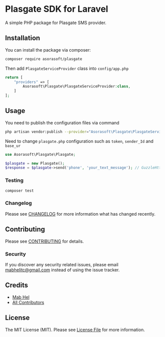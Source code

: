 # Plasgate SDK for Laravel

[comment]: <> ([![Latest Version on Packagist]&#40;https://img.shields.io/packagist/v/asorasoft/plasgate.svg?style=flat-square&#41;]&#40;https://packagist.org/packages/asorasoft/plasgate&#41;)

[comment]: <> ([![Build Status]&#40;https://img.shields.io/travis/asorasoft/plasgate/master.svg?style=flat-square&#41;]&#40;https://travis-ci.org/asorasoft/plasgate&#41;)

[comment]: <> ([![Quality Score]&#40;https://img.shields.io/scrutinizer/g/asorasoft/plasgate.svg?style=flat-square&#41;]&#40;https://scrutinizer-ci.com/g/asorasoft/plasgate&#41;)

[comment]: <> ([![Total Downloads]&#40;https://img.shields.io/packagist/dt/asorasoft/plasgate.svg?style=flat-square&#41;]&#40;https://packagist.org/packages/asorasoft/plasgate&#41;)

A simple PHP package for Plasgate SMS provider.

## Installation

You can install the package via composer:

```bash
composer require asorasoft/plasgate
```

Then add ``PlasgateServiceProvider`` class into `config/app.php`

``` php
return [
    "providers" => [
        Asorasoft\Plasgate\PlasgateServiceProvider:class,
    ]
];
```

## Usage
You need to publish the configuration files via command

``` bash
php artisan vendor:publish --provider="Asorasoft\Plasgate\PlasgateServiceProvider"
```

Need to change ``plasgate.php`` configuration such as `token`, `sender_Id` and `base_ur`

``` php
use Asorasoft\Plasgate\Plasgate;

$plasgate = new Plasgate();
$response = $plasgate->send('phone', 'your_text_message'); // GuzzleHttp Response
```

### Testing

``` bash
composer test
```

### Changelog

Please see [CHANGELOG](CHANGELOG.md) for more information what has changed recently.

## Contributing

Please see [CONTRIBUTING](CONTRIBUTING.md) for details.

### Security

If you discover any security related issues, please email mabhelitc@gmail.com instead of using the issue tracker.

## Credits

- [Mab Hel](https://github.com/asorasoft)
- [All Contributors](../../contributors)

## License

The MIT License (MIT). Please see [License File](LICENSE.md) for more information.
